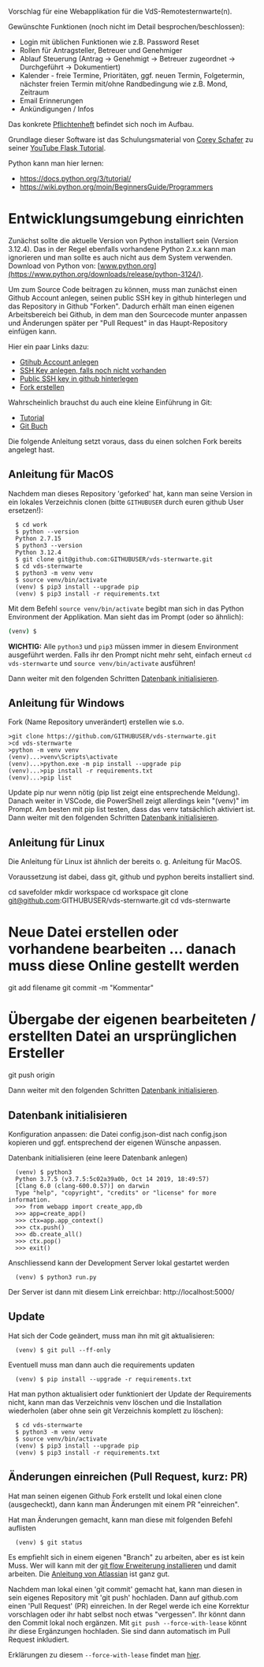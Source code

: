 Vorschlag für eine Webapplikation für die VdS-Remotesternwarte(n).

Gewünschte Funktionen (noch nicht im Detail besprochen/beschlossen):

* Login mit üblichen Funktionen wie z.B. Password Reset
* Rollen für Antragsteller, Betreuer und Genehmiger
* Ablauf Steuerung (Antrag -> Genehmigt -> Betreuer zugeordnet -> Durchgeführt -> Dokumentiert)
* Kalender - freie Termine, Prioritäten, ggf. neuen Termin, Folgetermin, nächster freien Termin mit/ohne Randbedingung wie z.B. Mond, Zeitraum
* Email Erinnerungen
* Ankündigungen / Infos

Das konkrete [Pflichtenheft](docs/pflichtenheft.md) befindet sich noch im Aufbau.

Grundlage dieser Software ist das Schulungsmaterial von [Corey Schafer](https://github.com/CoreyMSchafer/code_snippets/tree/master/Python/Flask_Blog) zu seiner [YouTube Flask Tutorial](https://www.youtube.com/@coreyms/playlists).

Python kann man hier lernen:
* https://docs.python.org/3/tutorial/
* https://wiki.python.org/moin/BeginnersGuide/Programmers



# Entwicklungsumgebung einrichten

Zunächst sollte die aktuelle Version von Python installiert sein (Version 3.12.4). Das in der Regel ebenfalls vorhandene Python 2.x.x kann man ignorieren und man sollte es auch nicht aus dem System verwenden. Download von Python von: [www.python.org](https://www.python.org/downloads/release/python-3124/).

Um zum Source Code beitragen zu können, muss man zunächst einen Github Account anlegen, seinen public SSH key in github hinterlegen und das Repository in Github "Forken". Dadurch erhält man einen eigenen Arbeitsbereich bei Github, in dem man den Sourcecode munter anpassen und Änderungen später per "Pull Request" in das Haupt-Repository einfügen kann.

Hier ein paar Links dazu:
* [Gtihub Account anlegen](https://github.com/signup)
* [SSH Key anlegen, falls noch nicht vorhanden](https://docs.github.com/de/authentication/connecting-to-github-with-ssh/generating-a-new-ssh-key-and-adding-it-to-the-ssh-agent)
* [Public SSH key in github hinterlegen](https://docs.github.com/de/authentication/connecting-to-github-with-ssh/adding-a-new-ssh-key-to-your-github-account)
* [Fork erstellen](https://docs.github.com/de/pull-requests/collaborating-with-pull-requests/working-with-forks/fork-a-repo)

Wahrscheinlich brauchst du auch eine kleine Einführung in Git:
* [Tutorial](https://git-scm.com/docs/gittutorial)
* [Git Buch](https://git-scm.com/book/de/v2)

Die folgende Anleitung setzt voraus, dass du einen solchen Fork bereits angelegt hast.

## Anleitung für MacOS

Nachdem man dieses Repository 'geforked' hat, kann man seine Version in ein lokales Verzeichnis clonen (bitte `GITHUBUSER` durch euren github User ersetzen!):

```
  $ cd work
  $ python --version
  Python 2.7.15
  $ python3 --version
  Python 3.12.4
  $ git clone git@github.com:GITHUBUSER/vds-sternwarte.git
  $ cd vds-sternwarte
  $ python3 -m venv venv
  $ source venv/bin/activate
  (venv) $ pip3 install --upgrade pip
  (venv) $ pip3 install -r requirements.txt
```

Mit dem Befehl `source venv/bin/activate` begibt man sich in das Python Environment der Applikation. Man sieht das im Prompt (oder so ähnlich):

```bash
(venv) $
```

**WICHTIG:**
Alle `python3` und `pip3` müssen immer in diesem Environment ausgeführt werden. Falls ihr den Prompt nicht mehr seht, einfach erneut `cd vds-sternwarte` und `source venv/bin/activate` ausführen!

Dann weiter mit den folgenden Schritten [Datenbank initialisieren](#datenbank-initialisieren).

## Anleitung für Windows

Fork (Name Repository unverändert) erstellen wie s.o.

```
>git clone https://github.com/GITHUBUSER/vds-sternwarte.git
>cd vds-sternwarte
>python -m venv venv
(venv)...>venv\Scripts\activate
(venv)...>python.exe -m pip install --upgrade pip
(venv)...>pip install -r requirements.txt
(venv)...>pip list
```

Update pip nur wenn nötig (pip list zeigt eine entsprechende Meldung). Danach weiter in VSCode, die PowerShell zeigt allerdings kein "(venv)" im Prompt. Am besten mit pip list testen, dass das venv tatsächlich aktiviert ist. Dann weiter mit den folgenden Schritten [Datenbank initialisieren](#datenbank-initialisieren).

## Anleitung für Linux

Die Anleitung für Linux ist ähnlich der bereits o. g. Anleitung für MacOS.

Voraussetzung ist dabei, dass git, github und pyphon bereits installiert sind.

cd savefolder
mkdir workspace
cd workspace
git clone git@github.com:GITHUBUSER/vds-sternwarte.git
cd vds-sternwarte
# Neue Datei erstellen oder vorhandene bearbeiten ... danach muss diese Online gestellt werden
git add filename
git commit -m "Kommentar"
# Übergabe der eigenen bearbeiteten / erstellten Datei an ursprünglichen Ersteller
git push origin 

Dann weiter mit den folgenden Schritten [Datenbank initialisieren](#datenbank-initialisieren).

## Datenbank initialisieren

Konfiguration anpassen: die Datei config.json-dist nach config.json kopieren und ggf. entsprechend der eigenen Wünsche anpassen.

Datenbank initialisieren (eine leere Datenbank anlegen)

```
  (venv) $ python3
  Python 3.7.5 (v3.7.5:5c02a39a0b, Oct 14 2019, 18:49:57)
  [Clang 6.0 (clang-600.0.57)] on darwin
  Type "help", "copyright", "credits" or "license" for more information.
  >>> from webapp import create_app,db
  >>> app=create_app()
  >>> ctx=app.app_context()
  >>> ctx.push()
  >>> db.create_all()
  >>> ctx.pop()
  >>> exit()
```

Anschliessend kann der Development Server lokal gestartet werden

```
  (venv) $ python3 run.py
```

Der Server ist dann mit diesem Link erreichbar: http://localhost:5000/


## Update

Hat sich der Code geändert, muss man ihn mit git aktualisieren:

```
  (venv) $ git pull --ff-only
```

Eventuell muss man dann auch die requirements updaten
```
  (venv) $ pip install --upgrade -r requirements.txt
```

Hat man python aktualisiert oder funktioniert der Update der Requirements nicht, kann man das Verzeichnis venv löschen und die Installation wiederholen (aber ohne sein git Verzeichnis komplett zu löschen):

```
  $ cd vds-sternwarte
  $ python3 -m venv venv
  $ source venv/bin/activate
  (venv) $ pip3 install --upgrade pip
  (venv) $ pip3 install -r requirements.txt
```


## Änderungen einreichen (Pull Request, kurz: PR)

Hat man seinen eigenen Github Fork erstellt und lokal einen clone (ausgecheckt), dann kann man Änderungen mit einem PR "einreichen". 

Hat man Änderungen gemacht, kann man diese mit folgenden Befehl auflisten

```
  (venv) $ git status
```

Es empfiehlt sich in einem eigenen "Branch" zu arbeiten, aber es ist kein Muss. Wer will kann mit der [git flow Erweiterung installieren](https://skoch.github.io/Git-Workflow/) und damit arbeiten. Die [Anleitung von Atlassian](https://www.atlassian.com/de/git/tutorials/comparing-workflows/gitflow-workflow) ist ganz gut.

Nachdem man lokal einen 'git commit' gemacht hat, kann man diesen in sein eigenes Repository mit 'git push' hochladen. Dann auf github.com einen 'Pull Request' (PR) einreichen. In der Regel werde ich eine Korrektur vorschlagen oder ihr habt selbst noch etwas "vergessen". Ihr könnt dann den Commit lokal noch ergänzen. Mit `git push --force-with-lease` könnt ihr diese Ergänzungen hochladen. Sie sind dann automatisch im Pull Request inkludiert.

Erklärungen zu diesem `--force-with-lease` findet man [hier](https://blog.adamspiers.org/2015/03/24/why-and-how-to-correctly-amend-github-pull-requests/).

